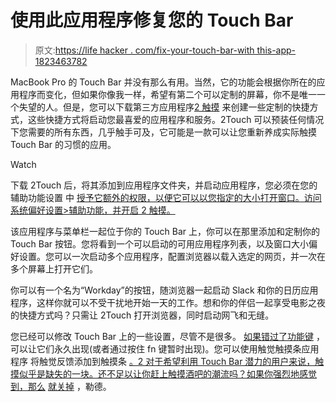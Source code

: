 # 使用此应用程序修复您的 Touch Bar

> 原文:[https://life hacker . com/fix-your-touch-bar-with this-app-1823463782](https://lifehacker.com/fix-your-touch-bar-with-this-app-1823463782)

MacBook Pro 的 Touch Bar 并没有那么有用。当然，它的功能会根据你所在的应用程序而变化，但如果你像我一样，希望有第二个可以定制的屏幕，你不是唯一一个失望的人。但是，您可以下载第三方应用程序[2 触摸](https://two-touch.herokuapp.com/) 来创建一些定制的快捷方式，这些快捷方式将启动您最喜爱的应用程序和服务。2Touch 可以预装任何情况下您需要的所有东西，几乎触手可及，它可能是一款可以让您重新养成实际触摸 Touch Bar 的习惯的应用。

Watch

下载 2Touch 后，将其添加到应用程序文件夹，并启动应用程序，您必须在您的辅助功能设置 中 [授予它额外的权限，以便它可以以您指定的大小打开窗口。访问系统偏好设置>辅助功能，并开启 2 触摸。](https://lifehacker.com/why-mac-apps-occasionally-ask-for-access-to-accessibili-1793348683)

该应用程序与菜单栏一起位于你的 Touch Bar 上，你可以在那里添加和定制你的 Touch Bar 按钮。您将看到一个可以启动的可用应用程序列表，以及窗口大小偏好设置。您可以一次启动多个应用程序，配置浏览器以载入选定的网页，并一次在多个屏幕上打开它们。

你可以有一个名为“Workday”的按钮，随浏览器一起启动 Slack 和你的日历应用程序，这样你就可以不受干扰地开始一天的工作。想和你的伴侣一起享受电影之夜的快捷方式吗？只需让 2Touch 打开浏览器，同时启动网飞和无缝。

您已经可以修改 Touch Bar 上的一些设置，尽管不是很多。 [如果错过了功能键](https://lifehacker.com/how-to-use-function-keys-in-windows-on-a-new-macbook-1796824928) ，可以让它们永久出现(或者通过按住 fn 键暂时出现)。您可以使用触觉触摸条应用程序 将触觉反馈添加到触摸条 [。2 对于希望利用 Touch Bar 潜力的用户来说，触摸似乎是缺失的一块。还不足以让你赶上触摸酒吧的潮流吗？如果你强烈地感觉到，那么](https://lifehacker.com/if-you-hate-the-macbook-s-new-keyboard-try-the-haptic-1819445308) [就关掉](https://lifehacker.com/how-to-disable-the-macbook-pro-touch-bar-1795941466) ，勒德。